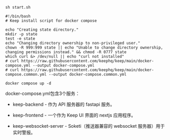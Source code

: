 



```shell
sh start.sh
```




```shell
#!/bin/bash
# Keep install script for docker compose

echo "Creating state directory."
mkdir -p state
test -e state
echo "Changing directory ownership to non-privileged user."
chown -R 999:999 state || echo "Unable to change directory ownership, changing permissions instead." && chmod -R 0777 state
which curl &> /dev/null || echo "curl not installed"
# curl https://raw.githubusercontent.com/keephq/keep/main/docker-compose.yml --output docker-compose.yml
# curl https://raw.githubusercontent.com/keephq/keep/main/docker-compose.common.yml --output docker-compose.common.yml

docker compose up -d
```



docker-compose.yml包含3个服务：

- keep-backend - 作为 API 服务器的 fastapi 服务。

- keep-frontend - 一个作为 Keep UI 界面的 nextjs 应用程序。

- keep-websocket-server - Soketi（推送器兼容的 websocket 服务器）用于实时警报。